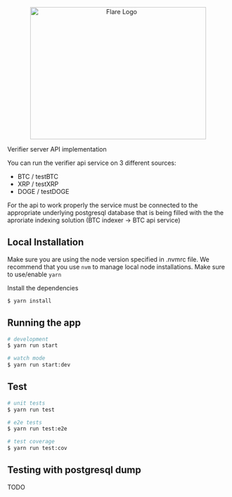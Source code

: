 <p align="center">
  <a href="https://flare.network/" target="blank"><img src="https://flare.network/wp-content/uploads/Artboard-1-1.svg" width="400" height="300" alt="Flare Logo" /></a>
</p>

Verifier server API implementation

You can run the verifier api service on 3 different sources:
* BTC / testBTC
* XRP / testXRP
* DOGE / testDOGE

For the api to work properly the service must be connected to the appropriate underlying postgresql database that is being filled with the the aproriate indexing solution (BTC indexer -> BTC api service)




## Local Installation

Make sure you are using the node version specified in .nvmrc file. We recommend that you use `nvm` to manage local node installations. Make sure to use/enable `yarn`

Install the dependencies
```bash
$ yarn install
```

## Running the app

```bash
# development
$ yarn run start

# watch mode
$ yarn run start:dev
```

## Test

```bash
# unit tests
$ yarn run test

# e2e tests
$ yarn run test:e2e

# test coverage
$ yarn run test:cov
```

## Testing with postgresql dump

TODO